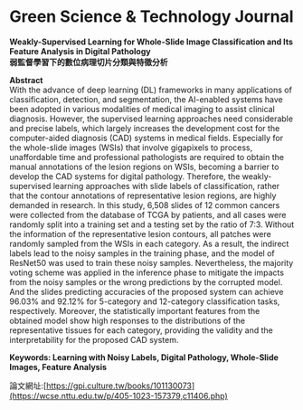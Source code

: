 # Green Science & Technology Journal
<b>Weakly-Supervised Learning for Whole-Slide Image Classification and Its Feature Analysis in Digital Pathology </b><br>
<b>弱監督學習下的數位病理切片分類與特徵分析</b><br>

<b>Abstract</b><br>
With the advance of deep learning (DL) frameworks in many applications of classification, detection, and segmentation, the AI-enabled systems have been adopted in various modalities of medical imaging to assist clinical diagnosis. However, the supervised learning approaches need considerable and precise labels, which largely increases the development cost for the computer-aided diagnosis (CAD) systems in medical fields. Especially for the whole-slide images (WSIs) that involve gigapixels to process, unaffordable time and professional pathologists are required to obtain the manual annotations of the lesion regions on WSIs, becoming a barrier to develop the CAD systems for digital pathology. Therefore, the weakly-supervised learning approaches with slide labels of classification, rather that the contour annotations of representative lesion regions, are highly demanded in research. In this study, 6,508 slides of 12 common cancers were collected from the database of TCGA by patients, and all cases were randomly split into a training set and a testing set by the ratio of 7:3. Without the information of the representative lesion contours, all patches were randomly sampled from the WSIs in each category. As a result, the indirect labels lead to the noisy samples in the training phase, and the model of ResNet50 was used to train these noisy samples. Nevertheless, the majority voting scheme was applied in the inference phase to mitigate the impacts from the noisy samples or the wrong predictions by the corrupted model. And the slides predicting accuracies of the proposed system can achieve 96.03% and 92.12% for 5-category and 12-category classification tasks, respectively. Moreover, the statistically important features from the obtained model show high responses to the distributions of the representative tissues for each category, providing the validity and the interpretability for the proposed CAD system.

<b>Keywords: Learning with Noisy Labels, Digital Pathology, Whole-Slide Images, Feature Analysis</b>

論文網址:[https://gpi.culture.tw/books/101130073](https://wcse.nttu.edu.tw/p/405-1023-157379,c11406.php)
